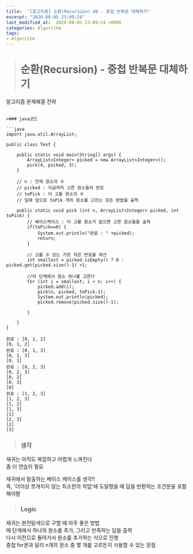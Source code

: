 ```yaml
---
title:  "[알고리즘] 순환(Recursion) 08 - 중첩 반복문 대체하기"
excerpt: "2020-08-05 23:09:24"
last_modified_at:  2020-08-05 23:09:24 +0900
categories: Algorithm
tags:
- Algorithm
---
```


># 순환(Recursion) - 중첩 반복문 대체하기  

알고리즘 문제해결 전략   

```

>### java코드  

```java   
import java.util.ArrayList;

public class Test {

	public static void main(String[] args) {
		ArrayList<Integer> picked = new ArrayList<Integer>();
		pick(4, picked, 3);
	}

	// n : 전체 원소의 수
	// picked : 지금까지 고른 원소들의 번호
	// toPick : 더 고를 원소의 수
	// 일때 앞으로 toPik 개의 원소를 고르는 모든 방법을 출력

	public static void pick (int n, ArrayList<Integer> picked, int toPick) {
		// 베이스케이스 : 더 고를 원소가 없으면 고른 원소들을 출력
		if(toPick==0) {
			System.out.println("완료 : " +picked);
			return;
		}

		// 고를 수 있는 가장 작은 번호를 계산
		int smallest = picked.isEmpty() ? 0 : picked.get(picked.size()-1) +1;

		//이 단계에서 원소 하나를 고른다
		for (int i = smallest; i < n; i++) {
			picked.add(i);
			pick(n, picked, toPick-1);
			System.out.println(picked);
			picked.remove(picked.size()-1);

		}

	}
}
```

```
완료 : [0, 1, 2]
[0, 1, 2]
완료 : [0, 1, 3]
[0, 1, 3]
[0, 1]
완료 : [0, 2, 3]
[0, 2, 3]
[0, 2]
[0, 3]
[0]
완료 : [1, 2, 3]
[1, 2, 3]
[1, 2]
[1, 3]
[1]
[2, 3]
[2]
[3]

```


>### 생각  

재귀는 아직도 복잡하고 어렵게 느껴진다  
좀 더 연습이 필요  

재귀에서 탈출하는 베이스 케이스를 생각!!  
즉, '더이상 쪼개지지 않는 최소한의 작업'에 도달했을 때 답을 반환하는 조건문을 포함해야함  


>### Logic  
재귀는 완전탐색으로 구할 때 아주 좋은 방법  
매 단계에서 하나의 원소를 추가, 그리고 만족하는 답을 출력  
다시 이전으로 돌아가서 원소를 추가하는 식으로 진행  
중첩 for문과 달리 n개의 원소 중 몇 개를 고르든지 사용할 수 있는 장점  
